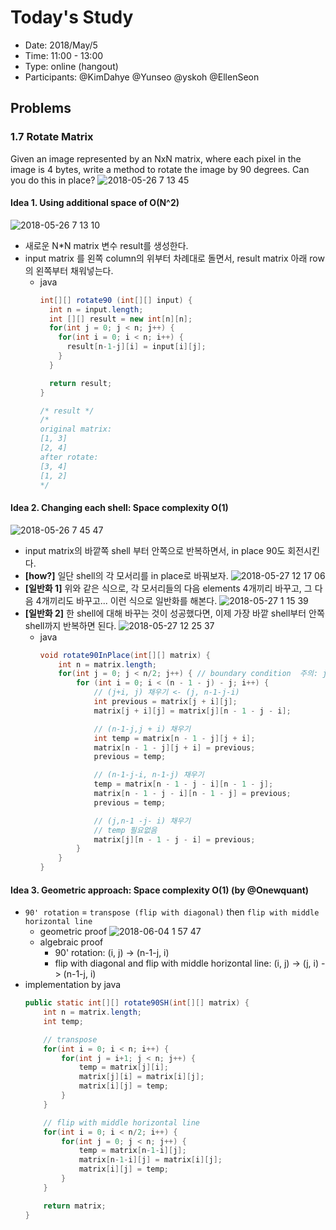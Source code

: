 # Today's Study
- Date: 2018/May/5
- Time: 11:00 - 13:00
- Type: online (hangout)
- Participants: @KimDahye @Yunseo @yskoh @EllenSeon

## Problems
### 1.7 Rotate Matrix
Given an image represented by an NxN matrix, where each pixel in the image is 4 bytes, write a method to rotate the image by 90 degrees. Can you do this in place?
![2018-05-26 7 13 45](https://user-images.githubusercontent.com/6873655/40575065-eee195ae-6118-11e8-97cc-e7b8d1b4e373.png)

#### Idea 1. Using additional space of O(N^2) 
![2018-05-26 7 13 10](https://user-images.githubusercontent.com/6873655/40575063-e33b6e0a-6118-11e8-8c1f-c24ad8afd361.png)
- 새로운 N*N matrix 변수 result를 생성한다.
- input matrix 를 왼쪽 column의 위부터 차례대로 돌면서, result matrix 아래 row의 왼쪽부터 채워넣는다.
  - java
    ```java
    int[][] rotate90 (int[][] input) {
      int n = input.length;
      int [][] result = new int[n][n];
      for(int j = 0; j < n; j++) {
        for(int i = 0; i < n; i++) {
          result[n-1-j][i] = input[i][j];
        }
      }

      return result;
    }

    /* result */
    /*
    original matrix:
    [1, 3]
    [2, 4]
    after rotate:
    [3, 4]
    [1, 2]
    */
    ```

#### Idea 2. Changing each shell: Space complexity O(1) 
![2018-05-26 7 45 47](https://user-images.githubusercontent.com/6873655/40575299-70313dc2-611d-11e8-9aec-e0e19c90c5c5.png)
- input matrix의 바깥쪽 shell 부터 안쪽으로 반복하면서, in place 90도 회전시킨다. 
- **[how?]** 일단 shell의 각 모서리를 in place로 바꿔보자. 
  ![2018-05-27 12 17 06](https://user-images.githubusercontent.com/6873655/40577606-54af6972-6143-11e8-86bb-6b8051193571.png)
- **[일반화 1]** 위와 같은 식으로, 각 모서리들의 다음 elements 4개끼리 바꾸고, 그 다음 4개끼리도 바꾸고... 이런 식으로 일반화를 해본다. 
   ![2018-05-27 1 15 39](https://user-images.githubusercontent.com/6873655/40578233-8a0c0212-614b-11e8-8966-aeec951af45d.png)
- **[일반화 2]** 한 shell에 대해 바꾸는 것이 성공했다면, 이제 가장 바깥 shell부터 안쪽 shell까지 반복하면 된다.
  ![2018-05-27 12 25 37](https://user-images.githubusercontent.com/6873655/40577681-87c55bea-6144-11e8-9e42-28bf7a05ed69.png)
  - java
    ```java
    void rotate90InPlace(int[][] matrix) {
        int n = matrix.length;
        for(int j = 0; j < n/2; j++) { // boundary condition  주의: j = 0 .. n/2 -1  까지이므로 j < n/2 이다
            for (int i = 0; i < (n - 1 - j) - j; i++) {
                // (j+i, j) 채우기 <- (j, n-1-j-i)
                int previous = matrix[j + i][j];
                matrix[j + i][j] = matrix[j][n - 1 - j - i];

                // (n-1-j,j + i) 채우기
                int temp = matrix[n - 1 - j][j + i];
                matrix[n - 1 - j][j + i] = previous;
                previous = temp;

                // (n-1-j-i, n-1-j) 채우기
                temp = matrix[n - 1 - j - i][n - 1 - j];
                matrix[n - 1 - j - i][n - 1 - j] = previous;
                previous = temp;

                // (j,n-1 -j- i) 채우기
                // temp 필요없음
                matrix[j][n - 1 - j - i] = previous;
            }
        }
    }
    ```

#### Idea 3. Geometric approach: Space complexity O(1) (by @Onewquant)
- `90' rotation` = `transpose (flip with diagonal)` then `flip with middle horizontal line`
  - geometric proof
    ![2018-06-04 1 57 47](https://user-images.githubusercontent.com/6873655/40889034-d6c22e56-679a-11e8-9c37-bc3092d7d762.png)
  - algebraic proof 
    - 90' rotation: (i, j) -> (n-1-j, i)
    - flip with diagonal and flip with middle horizontal line: (i, j) -> (j, i) -> (n-1-j, i)
- implementation by java
  ```java
  public static int[][] rotate90SH(int[][] matrix) {
      int n = matrix.length;
      int temp;

      // transpose
      for(int i = 0; i < n; i++) {
          for(int j = i+1; j < n; j++) {
              temp = matrix[j][i];
              matrix[j][i] = matrix[i][j];
              matrix[i][j] = temp;
          }
      }

      // flip with middle horizontal line
      for(int i = 0; i < n/2; i++) {
          for(int j = 0; j < n; j++) {
              temp = matrix[n-1-i][j];
              matrix[n-1-i][j] = matrix[i][j];
              matrix[i][j] = temp;
          }
      }

      return matrix;
  }
  ```
